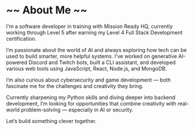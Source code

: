 # ~~ About Me ~~

I'm a software developer in training with Mission Ready HQ, currently working through Level 5 after earning my Level 4 Full Stack Development certification.

I’m passionate about the world of AI and always exploring how tech can be used to build smarter, more helpful systems. I’ve worked on generative AI-powered Discord and Twitch bots, built a CLI assistant, and developed various web tools using JavaScript, React, Node.js, and MongoDB.

I’m also curious about cybersecurity and game development — both fascinate me for the challenges and creativity they bring.

Currently sharpening my Python skills and diving deeper into backend development, I’m looking for opportunities that combine creativity with real-world problem-solving — especially in AI or security.

Let’s build something clever together.

